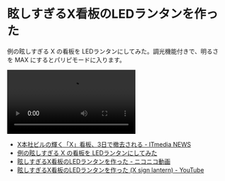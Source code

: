 # 眩しすぎるX看板のLEDランタンを作った

例の眩しすぎる X の看板を LEDランタンにしてみた。調光機能付きで、明るさを MAX にするとパリピモードに入ります。

![](https://www.shapoco.net/media/2023/20230805-x-sign-lantern.mp4)

- [X本社ビルの輝く「X」看板、3日で撤去される - ITmedia NEWS](https://www.itmedia.co.jp/news/articles/2308/01/news081.html)
- [例の眩しすぎる X の看板を LEDランタンにしてみた](https://x.com/shapoco/status/1687774995303587840)
- [眩しすぎるX看板のLEDランタンを作った - ニコニコ動画](https://www.nicovideo.jp/watch/sm42584102)
- [眩しすぎるX看板のLEDランタンを作った (X sign lantern) - YouTube](https://www.youtube.com/watch?v=Z6l9-o6nyVw&ab_channel=Shapoco)
